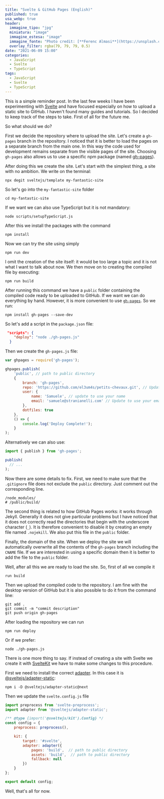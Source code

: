 ```yaml
---
title: "Svelte & GitHub Pages (English)"
published: true
usa_webp: true
header:
  immagine_tipo: "jpg"
  miniatura: "image"
  immagine_estesa: "image"
  immagine_fonte: "Photo credit: [**Ferenc Almasi**](https://unsplash.com/@flowforfrank)"
  overlay_filter: rgba(79, 79, 79, 0.5)
date: "2021-06-09 15:00"
categories:
  - JavaScript
  - Svelte
  - TypeScript
tags:
  - JavaScript
  - Svelte
  - TypeScript
---
```


This is a simple reminder post. In the last few weeks I have been experimenting with [Svelte](https://svelte.dev/) and have focused especially on how to upload a static site to GitHub. I haven't found many guides and tutorials. So I decided to keep track of the steps to take. First of all for the future me.

So what should we do?

First we decide the repository where to upload the site. Let's create a `gh-pages` branch in the repository. I noticed that it is better to load the pages on a separate branch from the main one. In this way the code used for development remains separate from the visible pages of the site. Choosing `gh-pages` also allows us to use a specific npm package (named [gh-pages](https://www.npmjs.com/package/gh-pages)).

After doing this we create the site. Let's start with the simplest thing, a site with no ambition. We write on the terminal:

```
npx degit sveltejs/template my-fantastic-site
```

So let's go into the `my-fantastic-site` folder

```
cd my-fantastic-site
```

If we want we can also use TypeScript but it is not mandatory:

```
node scripts/setupTypeScript.js
```

After this we install the packages with the command

```
npm install
```

Now we can try the site using simply

```
npm run dev
```

I omit the creation of the site itself: it would be too large a topic and it is not what I want to talk about now. We then move on to creating the compiled file by executing:

```
npm run build
```

After running this command we have a `public` folder containing the compiled code ready to be uploaded to GitHub. If we want we can do everything by hand. However, it is more convenient to use [`gh-pages`](https://www.npmjs.com/package/gh-pages). So we run:

```
npm install gh-pages --save-dev
```

So let's add a script in the `package.json` file:

```json
 "scripts": {
    "deploy": "node ./gh-pages.js"
  }
```

Then we create the `gh-pages.js` file:

```js
var ghpages = require('gh-pages');

ghpages.publish(
	'public', // path to public directory
	{
		branch: 'gh-pages',
		repo: 'https://github.com/el3um4s/petits-chevaux.git', // Update to point to your repository
		user: {
			name: 'Samuele', // update to use your name
			email: 'samuele@stranianelli.com' // Update to use your email
		},
		dotfiles: true
	},
	() => {
		console.log('Deploy Complete!');
	}
);
```

Alternatively we can also use:

```js
import { publish } from 'gh-pages';

publish(
  // ...
);
```

Now there are some details to fix. First, we need to make sure that the `.gitignore` file does not exclude the `public` directory. Just comment out the corresponding line.


```
/node_modules/
# /public/build/
```

The second thing is related to how GitHub Pages works: it works through Jekyll. Generally it does not give particular problems but I have noticed that it does not correctly read the directories that begin with the underscore character (`_`). It is therefore convenient to disable it by creating an empty file named `.nojekill`. We also put this file in the `public` folder.

Finally, the domain of the site. When we deploy the site we will automatically overwrite all the contents of the `gh-pages` branch including the `CNAME` file. If we are interested in using a specific domain then it is better to add the file to the `public` folder.

Well, after all this we are ready to load the site. So, first of all we compile it

```
run build
```

Then we upload the compiled code to the repository. I am fine with the desktop version of GitHub but it is also possible to do it from the command line:

```
git add .
git commit -m "commit description"
git push origin gh-pages
```

After loading the repository we can run

```
npm run deploy
```

Or if we prefer:

```
node ./gh-pages.js
```

There is one more thing to say. If instead of creating a site with Svelte we create it with [SvelteKit](https://kit.svelte.dev/) we have to make some changes to this procedure.


First we need to install the correct [adapter](https://kit.svelte.dev/docs#adapters). In this case it is [@sveltejs/adapter-static](https://github.com/sveltejs/kit/tree/master/packages/adapter-static):

```
npm i -D @sveltejs/adapter-static@next
```

Then we update the `svelte.config.js` file

```js
import preprocess from 'svelte-preprocess';
import adapter from '@sveltejs/adapter-static';

/** @type {import('@sveltejs/kit').Config} */
const config = {
	preprocess: preprocess(),

	kit: {
		target: '#svelte',
		adapter: adapter({
			pages: 'build',  // path to public directory
			assets: 'build',  // path to public directory
			fallback: null
		})
	}
};

export default config;
```

Well, that's all for now.